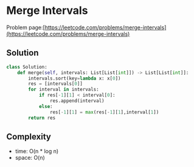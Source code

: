 # Merge Intervals

Problem page:[https://leetcode.com/problems/merge-intervals](https://leetcode.com/problems/merge-intervals)

## Solution

```python
class Solution:
    def merge(self, intervals: List[List[int]]) -> List[List[int]]:
        intervals.sort(key=lambda x: x[0])
        res = [intervals[0]]
        for interval in intervals:
            if res[-1][1] < interval[0]:
                res.append(interval)
            else:
                res[-1][1] = max(res[-1][1],interval[1])
        return res
```

## Complexity

- time: O(n \* log n)
- space: O(n)
